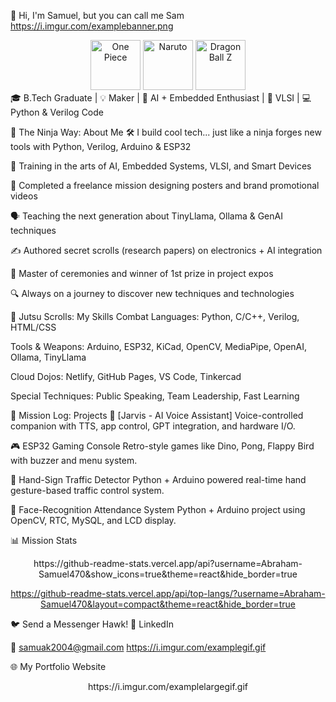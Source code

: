 👋 Hi, I'm Samuel, but you can call me Sam
https://i.imgur.com/examplebanner.png

<div align="center"> <img src="https://i.imgur.com/onepiece.png" alt="One Piece" width="80" height="80"> <img src="https://i.imgur.com/naruto.png" alt="Naruto" width="80" height="80"> <img src="https://i.imgur.com/dragonballz.png" alt="Dragon Ball Z" width="80" height="80"> </div>
🎓 B.Tech Graduate | 💡 Maker | 🧠 AI + Embedded Enthusiast | 🔧 VLSI | 💻 Python & Verilog Code

🎌 The Ninja Way: About Me
🛠️ I build cool tech... just like a ninja forges new tools with Python, Verilog, Arduino & ESP32

🧠 Training in the arts of AI, Embedded Systems, VLSI, and Smart Devices

🎥 Completed a freelance mission designing posters and brand promotional videos

🗣️ Teaching the next generation about TinyLlama, Ollama & GenAI techniques

✍️ Authored secret scrolls (research papers) on electronics + AI integration

🎤 Master of ceremonies and winner of 1st prize in project expos

🔍 Always on a journey to discover new techniques and technologies

📜 Jutsu Scrolls: My Skills
Combat Languages: Python, C/C++, Verilog, HTML/CSS

Tools & Weapons: Arduino, ESP32, KiCad, OpenCV, MediaPipe, OpenAI, Ollama, TinyLlama

Cloud Dojos: Netlify, GitHub Pages, VS Code, Tinkercad

Special Techniques: Public Speaking, Team Leadership, Fast Learning

🏰 Mission Log: Projects
🚀 [Jarvis - AI Voice Assistant]
Voice-controlled companion with TTS, app control, GPT integration, and hardware I/O.

🎮 ESP32 Gaming Console
Retro-style games like Dino, Pong, Flappy Bird with buzzer and menu system.

🧪 Hand-Sign Traffic Detector
Python + Arduino powered real-time hand gesture-based traffic control system.

📅 Face-Recognition Attendance System
Python + Arduino project using OpenCV, RTC, MySQL, and LCD display.

📊 Mission Stats
<div align="center">
https://github-readme-stats.vercel.app/api?username=Abraham-Samuel470&show_icons=true&theme=react&hide_border=true

https://github-readme-stats.vercel.app/api/top-langs/?username=Abraham-Samuel470&layout=compact&theme=react&hide_border=true

</div>
🐦 Send a Messenger Hawk!
💼 LinkedIn

📧 samuak2004@gmail.com https://i.imgur.com/examplegif.gif

🌐 My Portfolio Website

<div align="center">
https://i.imgur.com/examplelargegif.gif

</div>
